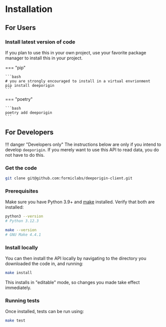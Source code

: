 
# Installation

## For Users

### Install latest version of code 

If you plan to use this in your own project, use your 
favorite package manager to install this in your project.



=== "pip"

    ```bash
    # you are strongly encouraged to install in a virtual envrionment
    pip install deeporigin
    ```

=== "poetry"


    ```bash
    poetry add deeporigin
    ```



## For Developers

!!! danger "Developers only"
    The instructions below are only if you intend to develop `deeporigin`. If you merely want to use this API to read data, you do not have to do this.

### Get the code

```bash
git clone git@github.com:formiclabs/deeporigin-client.git
```

### Prerequisites 

Make sure you have Python 3.9+ and
[make](https://www.gnu.org/software/make//) installed. 
Verify that both are installed:

```bash
python3 --version
# Python 3.12.3

make --version
# GNU Make 4.4.1
```

### Install locally

You can then install the API locally by navigating to the directory you downloaded the code in, and running:

```bash
make install
```

This installs in "editable" mode, so changes you made take effect
immediately. 


### Running tests

Once installed, tests can be run using:

```bash
make test
```